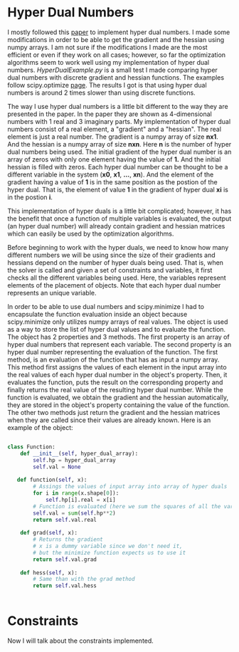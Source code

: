 # Hyper Dual Numbers
I mostly followed this [paper](http://adl.stanford.edu/hyperdual/Fike_AIAA-2011-886.pdf) to implement hyper dual numbers. I made some modifications in order to be able to get the gradient and the hessian using numpy arrays. I am not sure if the modifications I made are the most efficient or even if they work on all cases; however, so far the optimization algorithms seem to work well using my implementation of hyper dual numbers. *HyperDualExample.py*  is a small test I made comparing hyper dual numbers with discrete gradient and hessian functions. The examples follow scipy.optimize [page](https://docs.scipy.org/doc/scipy/reference/tutorial/optimize.html#sequential-least-squares-programming-slsqp-algorithm-method-slsqp). The results I got is that using hyper dual numbers is around 2 times slower than using discrete functions. 


The way I use hyper dual numbers is a little bit different to the way they are presented in the paper. In the paper they are shown as 4-dimensional numbers with 1 real and 3 imaginary parts. My implementation of hyper dual numbers consist of a real element, a "gradient" and a "hessian". The real element is just a real number. The gradient is a numpy array of size **nx1**. And the hessian is a numpy array of size **nxn**. Here **n** is the number of hyper dual numbers being used. The initial gradient of the hyper dual number is an array of zeros with only one element having the value of **1.** And the initial hessian is filled with zeros. Each hyper dual number can be thought to be a different variable in the system (**x0**, **x1**, **...**, **xn**). And the element of the gradient having a value of **1** is in the same position as the postion of the hyper dual. That is, the element of value **1** in the gradient of hyper dual **xi** is in the postion **i**. 


This implementation of hyper duals is a little bit complicated; however, it has the benefit that once a function of multiple variables is evaluated, the output (an hyper dual number) will already contain gradient and hessian matrices which can easily be used by the optimization algorithms.


Before beginning to work with the hyper duals, we need to know how many different numbers we will be using since the size of their gradients and hessians depend on the number of hyper duals being used. That is, when the solver is called and given a set of constraints and variables, it first checks all the different variables being used. Here, the variables represent elements of the placement of objects. Note that each hyper dual number represents an unique variable. 


In order to be able to use dual numbers and scipy.minimize I had to encapsulate the function evaluation inside an object because scipy.minimize only utilizes numpy arrays of real values. The object is used as a way to store the list of hyper dual values and to evaluate the function. The object has 2 properties and 3 methods. The first property is an array of hyper dual numbers that represent each variable. The second property is an hyper dual number representing the evaluation of the function. The first method, is an evaluation of the function that has as input a numpy array. This method first assigns the values of each element in the input array into the real values of each hyper dual number in the object's property. Then, it evaluates the function, puts the result on the corresponding property and finally returns the real value of the resulting hyper dual number. While the function is evaluated, we obtain the gradient and the hessian automatically, they are stored in the object's property containing the value of the function. The other two methods just return the gradient and the hessian matrices when they are called since their values are already known. Here is an example of the object:

```python

class Function:
    def __init__(self, hyper_dual_array):
        self.hp = hyper_dual_array
        self.val = None
   
   def function(self, x):
        # Assings the values of input array into array of hyper duals
        for i in range(x.shape[0]):
            self.hp[i].real = x[i]
        # Function is evaluated (here we sum the squares of all the variables)
        self.val = sum(self.hp**2)
        return self.val.real
        
    def grad(self, x):
        # Returns the gradient 
        # x is a dummy variable since we don't need it, 
        # but the minimize function expects us to use it 
        return self.val.grad
        
    def hess(self, x):
        # Same than with the grad method
        return self.val.hess
            
```

# Constraints
Now I will talk about the constraints implemented.
